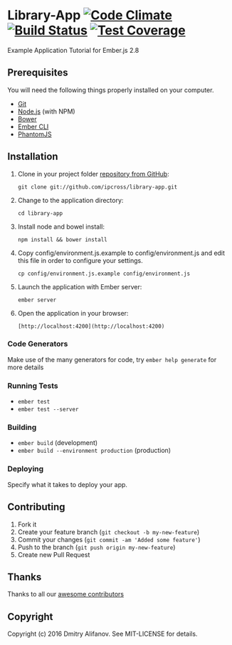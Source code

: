 Library-App [![Code Climate](https://codeclimate.com/github/ipcross/ansme/badges/gpa.svg)](https://codeclimate.com/github/ipcross/ansme) [![Build Status](https://travis-ci.org/ipcross/ansme.svg?branch=master)](https://travis-ci.org/ipcross/ansme) [![Test Coverage](https://codeclimate.com/github/ipcross/ansme/badges/coverage.svg)](https://codeclimate.com/github/ipcross/ansme/coverage)
=========

Example Application Tutorial for Ember.js 2.8

## Prerequisites

You will need the following things properly installed on your computer.

* [Git](http://git-scm.com/)
* [Node.js](http://nodejs.org/) (with NPM)
* [Bower](http://bower.io/)
* [Ember CLI](http://ember-cli.com/)
* [PhantomJS](http://phantomjs.org/)

## Installation

1. Clone in your project folder [repository from GitHub](https://github.com/ipcross/library-app):

    ```
    git clone git://github.com/ipcross/library-app.git
    ```

2. Change to the application directory:

    ```
    cd library-app
    ```

3. Install node and bowel install:

    ```
    npm install && bower install
    ```

4. Copy config/environment.js.example to config/environment.js and edit this file in order to configure your settings.

    ```
    cp config/environment.js.example config/environment.js
    ```


5. Launch the application with Ember server:

    ```
    ember server
    ```

6. Open the application in your browser:

    ```
    [http://localhost:4200](http://localhost:4200)
    ```


### Code Generators

Make use of the many generators for code, try `ember help generate` for more details

### Running Tests

* `ember test`
* `ember test --server`

### Building

* `ember build` (development)
* `ember build --environment production` (production)

### Deploying

Specify what it takes to deploy your app.

## Contributing

1. Fork it
2. Create your feature branch (`git checkout -b my-new-feature`)
3. Commit your changes (`git commit -am 'Added some feature'`)
4. Push to the branch (`git push origin my-new-feature`)
5. Create new Pull Request

## Thanks

Thanks to all our [awesome
contributors](https://github.com/ipcross/library-app/graphs/contributors)

## Copyright

Copyright (c) 2016 Dmitry Alifanov. See MIT-LICENSE for details.
